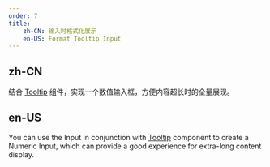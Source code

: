 ```yaml
---
order: 7
title:
    zh-CN: 输入时格式化展示
    en-US: Format Tooltip Input
---
```


## zh-CN

结合 [Tooltip](/components/tooltip/zh) 组件，实现一个数值输入框，方便内容超长时的全量展现。

## en-US

You can use the Input in conjunction with [Tooltip](/components/tooltip/en) component to create a Numeric Input, which can provide a good experience for extra-long content display.

